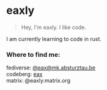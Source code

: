 # eaxly
> Hey, I'm eaxly. I like code.

I am currently learning to code in rust.

### Where to find me:
fediverse: <a rel="me" href="https://mk.absturztau.be/@eax">@eax@mk.absturztau.be</a>  
codeberg: <a href="https://codeberg.org/eax">eax</a>  
matrix:   @eaxly:matrix.org  
